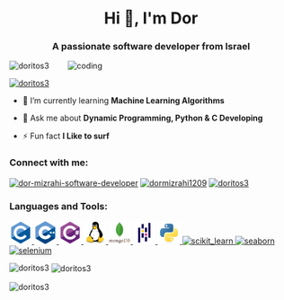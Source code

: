 
<h1 align="center">Hi 👋, I'm Dor</h1>
<h3 align="center">A passionate software developer from Israel</h3>
<img align="right" alt= "coding" width="400" src="https://media.licdn.com/dms/image/C4E03AQFv59ixucauTA/profile-displayphoto-shrink_800_800/0/1643641643534?e=1678924800&v=beta&t=jLd5ukAeW0YushjVCmV9Tgm-m5nCV-YdyYAALeMWmjY">
<p align="left"> <img src="https://komarev.com/ghpvc/?username=doritos3&label=Profile%20views&color=0e75b6&style=flat" alt="doritos3" /> </p>

<p align="left"> <a href="https://github.com/ryo-ma/github-profile-trophy"><img src="https://github-profile-trophy.vercel.app/?username=doritos3" alt="doritos3" /></a> </p>

- 🌱 I’m currently learning **Machine Learning Algorithms**

- 💬 Ask me about **Dynamic Programming, Python & C Developing**

- ⚡ Fun fact **I Like to surf**

<h3 align="left">Connect with me:</h3>
<p align="left">
<a href="https://linkedin.com/in/dor-mizrahi-software-developer" target="blank"><img align="center" src="https://raw.githubusercontent.com/rahuldkjain/github-profile-readme-generator/master/src/images/icons/Social/linked-in-alt.svg" alt="dor-mizrahi-software-developer" height="30" width="40" /></a>
<a href="https://kaggle.com/dormizrahi1209" target="blank"><img align="center" src="https://raw.githubusercontent.com/rahuldkjain/github-profile-readme-generator/master/src/images/icons/Social/kaggle.svg" alt="dormizrahi1209" height="30" width="40" /></a>
<a href="https://www.leetcode.com/doritos3" target="blank"><img align="center" src="https://raw.githubusercontent.com/rahuldkjain/github-profile-readme-generator/master/src/images/icons/Social/leet-code.svg" alt="doritos3" height="30" width="40" /></a>
</p>

<h3 align="left">Languages and Tools:</h3>
<p align="left"> <a href="https://www.cprogramming.com/" target="_blank" rel="noreferrer"> <img src="https://raw.githubusercontent.com/devicons/devicon/master/icons/c/c-original.svg" alt="c" width="40" height="40"/> </a> <a href="https://www.w3schools.com/cpp/" target="_blank" rel="noreferrer"> <img src="https://raw.githubusercontent.com/devicons/devicon/master/icons/cplusplus/cplusplus-original.svg" alt="cplusplus" width="40" height="40"/> </a> <a href="https://www.w3schools.com/cs/" target="_blank" rel="noreferrer"> <img src="https://raw.githubusercontent.com/devicons/devicon/master/icons/csharp/csharp-original.svg" alt="csharp" width="40" height="40"/> </a> <a href="https://www.linux.org/" target="_blank" rel="noreferrer"> <img src="https://raw.githubusercontent.com/devicons/devicon/master/icons/linux/linux-original.svg" alt="linux" width="40" height="40"/> </a> <a href="https://www.mongodb.com/" target="_blank" rel="noreferrer"> <img src="https://raw.githubusercontent.com/devicons/devicon/master/icons/mongodb/mongodb-original-wordmark.svg" alt="mongodb" width="40" height="40"/> </a> <a href="https://pandas.pydata.org/" target="_blank" rel="noreferrer"> <img src="https://raw.githubusercontent.com/devicons/devicon/2ae2a900d2f041da66e950e4d48052658d850630/icons/pandas/pandas-original.svg" alt="pandas" width="40" height="40"/> </a> <a href="https://www.python.org" target="_blank" rel="noreferrer"> <img src="https://raw.githubusercontent.com/devicons/devicon/master/icons/python/python-original.svg" alt="python" width="40" height="40"/> </a> <a href="https://scikit-learn.org/" target="_blank" rel="noreferrer"> <img src="https://upload.wikimedia.org/wikipedia/commons/0/05/Scikit_learn_logo_small.svg" alt="scikit_learn" width="40" height="40"/> </a> <a href="https://seaborn.pydata.org/" target="_blank" rel="noreferrer"> <img src="https://seaborn.pydata.org/_images/logo-mark-lightbg.svg" alt="seaborn" width="40" height="40"/> </a> <a href="https://www.selenium.dev" target="_blank" rel="noreferrer"> <img src="https://raw.githubusercontent.com/detain/svg-logos/780f25886640cef088af994181646db2f6b1a3f8/svg/selenium-logo.svg" alt="selenium" width="40" height="40"/> </a> </p>

<p><img align="left" src="https://github-readme-stats.vercel.app/api/top-langs?username=doritos3&show_icons=true&locale=en&layout=compact" alt="doritos3" /></p>

<p>&nbsp;<img align="center" src="https://github-readme-stats.vercel.app/api?username=doritos3&show_icons=true&locale=en" alt="doritos3" /></p>

<p><img align="center" src="https://github-readme-streak-stats.herokuapp.com/?user=doritos3&" alt="doritos3" /></p>

